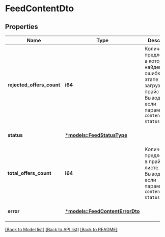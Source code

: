 # FeedContentDto

## Properties
Name | Type | Description | Notes
------------ | ------------- | ------------- | -------------
**rejected_offers_count** | **i64** | Количество предложений, в которых найдены ошибки на этапе загрузки прайс-листа. Выводится, если параметр `content status=OK`.  | [optional] [default to None]
**status** | [***models::FeedStatusType**](FeedStatusType.md) |  | [optional] [default to None]
**total_offers_count** | **i64** | Количество предложений в прайс-листе. Выводится, если параметр `content status=OK`.  | [optional] [default to None]
**error** | [***models::FeedContentErrorDto**](FeedContentErrorDTO.md) |  | [optional] [default to None]

[[Back to Model list]](../README.md#documentation-for-models) [[Back to API list]](../README.md#documentation-for-api-endpoints) [[Back to README]](../README.md)


